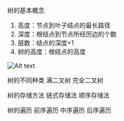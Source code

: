 树的基本概念
  1. 高度：节点到叶子结点的最长路径
  2. 深度：根结点到节点所经历边的个数
  3. 层数：结点的深度+1
  4. 树的高度：根结点的高度

![Alt text](https://weibeld.net/algorithms/assets/tree-terminology.svg)

树的不同种类
  满二叉树
  完全二叉树

树的存储方法
  链式存储法
  顺序存储法

树的遍历
  前序遍历
  中序遍历
  后序遍历
